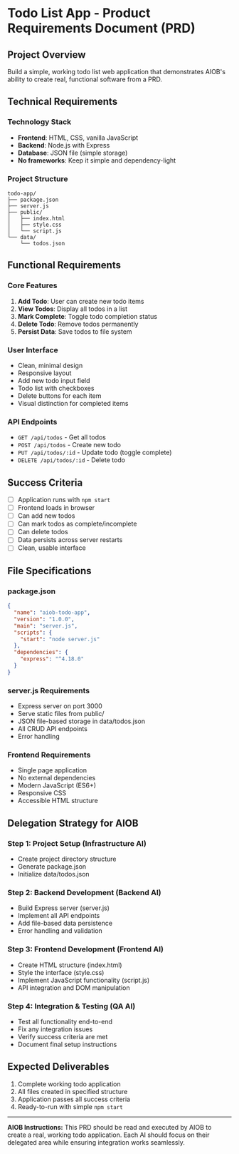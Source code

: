 # Todo List App - Product Requirements Document (PRD)

## Project Overview
Build a simple, working todo list web application that demonstrates AIOB's ability to create real, functional software from a PRD.

## Technical Requirements

### Technology Stack
- **Frontend**: HTML, CSS, vanilla JavaScript
- **Backend**: Node.js with Express
- **Database**: JSON file (simple storage)
- **No frameworks**: Keep it simple and dependency-light

### Project Structure
```
todo-app/
├── package.json
├── server.js
├── public/
│   ├── index.html
│   ├── style.css
│   └── script.js
└── data/
    └── todos.json
```

## Functional Requirements

### Core Features
1. **Add Todo**: User can create new todo items
2. **View Todos**: Display all todos in a list
3. **Mark Complete**: Toggle todo completion status
4. **Delete Todo**: Remove todos permanently
5. **Persist Data**: Save todos to file system

### User Interface
- Clean, minimal design
- Responsive layout
- Add new todo input field
- Todo list with checkboxes
- Delete buttons for each item
- Visual distinction for completed items

### API Endpoints
- `GET /api/todos` - Get all todos
- `POST /api/todos` - Create new todo
- `PUT /api/todos/:id` - Update todo (toggle complete)
- `DELETE /api/todos/:id` - Delete todo

## Success Criteria
- [ ] Application runs with `npm start`
- [ ] Frontend loads in browser
- [ ] Can add new todos
- [ ] Can mark todos as complete/incomplete
- [ ] Can delete todos
- [ ] Data persists across server restarts
- [ ] Clean, usable interface

## File Specifications

### package.json
```json
{
  "name": "aiob-todo-app",
  "version": "1.0.0",
  "main": "server.js",
  "scripts": {
    "start": "node server.js"
  },
  "dependencies": {
    "express": "^4.18.0"
  }
}
```

### server.js Requirements
- Express server on port 3000
- Serve static files from public/
- JSON file-based storage in data/todos.json
- All CRUD API endpoints
- Error handling

### Frontend Requirements
- Single page application
- No external dependencies
- Modern JavaScript (ES6+)
- Responsive CSS
- Accessible HTML structure

## Delegation Strategy for AIOB

### Step 1: Project Setup (Infrastructure AI)
- Create project directory structure
- Generate package.json
- Initialize data/todos.json

### Step 2: Backend Development (Backend AI) 
- Build Express server (server.js)
- Implement all API endpoints
- Add file-based data persistence
- Error handling and validation

### Step 3: Frontend Development (Frontend AI)
- Create HTML structure (index.html)
- Style the interface (style.css) 
- Implement JavaScript functionality (script.js)
- API integration and DOM manipulation

### Step 4: Integration & Testing (QA AI)
- Test all functionality end-to-end
- Fix any integration issues
- Verify success criteria are met
- Document final setup instructions

## Expected Deliverables
1. Complete working todo application
2. All files created in specified structure
3. Application passes all success criteria
4. Ready-to-run with simple `npm start`

---

**AIOB Instructions:**
This PRD should be read and executed by AIOB to create a real, working todo application. Each AI should focus on their delegated area while ensuring integration works seamlessly.